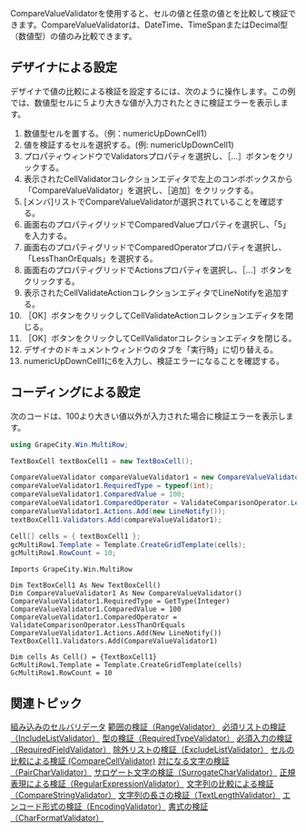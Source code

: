 CompareValueValidatorを使用すると、セルの値と任意の値とを比較して検証できます。CompareValueValidatorは、DateTime、TimeSpanまたはDecimal型（数値型）の値のみ比較できます。

## デザイナによる設定

デザイナで値の比較による検証を設定するには、次のように操作します。この例では、数値型セルに５より大きな値が入力されたときに検証エラーを表示します。
1. 数値型セルを置する。（例：numericUpDownCell1）
2. 値を検証するセルを選択する。(例: numericUpDownCell1)
3. プロパティウィンドウでValidatorsプロパティを選択し、［...］ボタンをクリックする。
4. 表示されたCellValidatorコレクションエディタで左上のコンボボックスから「CompareValueValidator」を選択し、［追加］をクリックする。
5. [メンバ]リストでCompareValueValidatorが選択されていることを確認する。
6. 画面右のプロパティグリッドでComparedValueプロパティを選択し、「5」を入力する。
7. 画面右のプロパティグリッドでComparedOperatorプロパティを選択し、「LessThanOrEquals」を選択する。
8. 画面右のプロパティグリッドでActionsプロパティを選択し、［...］ボタンをクリックする。
9. 表示されたCellValidateActionコレクションエディタでLineNotifyを追加する。
10. ［OK］ボタンをクリックしてCellValidateActionコレクションエディタを閉じる。
11. ［OK］ボタンをクリックしてCellValidatorコレクションエディタを閉じる。
12. デザイナのドキュメントウィンドウのタブを「実行時」に切り替える。
13. numericUpDownCell1に6を入力し、検証エラーになることを確認する。

## コーディングによる設定

次のコードは、100より大きい値以外が入力された場合に検証エラーを表示します。
```csharp
using GrapeCity.Win.MultiRow;

TextBoxCell textBoxCell1 = new TextBoxCell();

CompareValueValidator compareValueValidator1 = new CompareValueValidator();
compareValueValidator1.RequiredType = typeof(int);
compareValueValidator1.ComparedValue = 100;
compareValueValidator1.ComparedOperator = ValidateComparisonOperator.LessThanOrEquals;
compareValueValidator1.Actions.Add(new LineNotify());
textBoxCell1.Validators.Add(compareValueValidator1);

Cell[] cells = { textBoxCell1 };
gcMultiRow1.Template = Template.CreateGridTemplate(cells);
gcMultiRow1.RowCount = 10;
```

```vbnet
Imports GrapeCity.Win.MultiRow

Dim TextBoxCell1 As New TextBoxCell()
Dim CompareValueValidator1 As New CompareValueValidator()
CompareValueValidator1.RequiredType = GetType(Integer)
CompareValueValidator1.ComparedValue = 100
CompareValueValidator1.ComparedOperator = ValidateComparisonOperator.LessThanOrEquals
CompareValueValidator1.Actions.Add(New LineNotify())
TextBoxCell1.Validators.Add(CompareValueValidator1)

Dim cells As Cell() = {TextBoxCell1}
GcMultiRow1.Template = Template.CreateGridTemplate(cells)
GcMultiRow1.RowCount = 10
```

## 関連トピック

[組み込みのセルバリデータ](gcdocsite__documentlink?toc-item-id=6fe09a91-f3b9-4a7d-94f4-6cbb7ad812b4)
[範囲の検証（RangeValidator）](gcdocsite__documentlink?toc-item-id=e0b9198f-61a4-4745-824b-8d670699f6fb)
[必須リストの検証（IncludeListValidator）](gcdocsite__documentlink?toc-item-id=7f725f3c-12f5-4066-a959-4adbe9c54f17)
[型の検証（RequiredTypeValidator）](gcdocsite__documentlink?toc-item-id=604bcc1b-e817-4a3f-a3b4-811a8f3a72dd)
[必須入力の検証（RequiredFieldValidator）](gcdocsite__documentlink?toc-item-id=7375a31d-584e-405a-ba5c-0b956889af4a)
[除外リストの検証（ExcludeListValidator）](gcdocsite__documentlink?toc-item-id=af47d5a9-b5c2-4661-8820-ec3913164897)
[セルの比較による検証 (CompareCellValidator)](gcdocsite__documentlink?toc-item-id=a175ce0e-9b31-4031-95de-62a02b6aeaf2)
[対になる文字の検証（PairCharValidator）](gcdocsite__documentlink?toc-item-id=44d12cc8-b7cd-4eaa-bd02-a0d36b9697a2)
[サロゲート文字の検証（SurrogateCharValidator）](gcdocsite__documentlink?toc-item-id=2d9ca60a-70e8-40cc-aded-d87c303663c9)
[正規表現による検証（RegularExpressionValidator）](gcdocsite__documentlink?toc-item-id=2c885eaa-9c02-44fe-befa-6bc0672d3d33)
[文字列の比較による検証（CompareStringValidator）](gcdocsite__documentlink?toc-item-id=20914c6d-509c-40e0-a597-9b727ffd3b26)
[文字列の長さの検証（TextLengthValidator）](gcdocsite__documentlink?toc-item-id=4585221a-8a6d-4e92-a0d8-def591c7745b)
[エンコード形式の検証（EncodingValidator）](gcdocsite__documentlink?toc-item-id=8b80cc82-4814-4dc2-83bb-0504ee4f1a44)
[書式の検証（CharFormatValidator）](gcdocsite__documentlink?toc-item-id=8acc8368-e274-4aaa-9dd3-58656ce93d78)